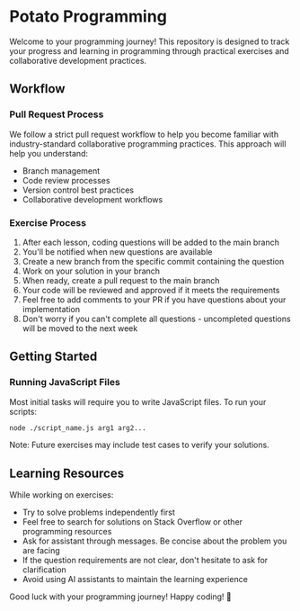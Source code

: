 # Potato Programming

Welcome to your programming journey! This repository is designed to track your progress and learning in programming through practical exercises and collaborative development practices.

## Workflow

### Pull Request Process
We follow a strict pull request workflow to help you become familiar with industry-standard collaborative programming practices. This approach will help you understand:
- Branch management
- Code review processes
- Version control best practices
- Collaborative development workflows

### Exercise Process
1. After each lesson, coding questions will be added to the main branch
2. You'll be notified when new questions are available
3. Create a new branch from the specific commit containing the question
4. Work on your solution in your branch
5. When ready, create a pull request to the main branch
6. Your code will be reviewed and approved if it meets the requirements
7. Feel free to add comments to your PR if you have questions about your implementation
8. Don't worry if you can't complete all questions - uncompleted questions will be moved to the next week

## Getting Started

### Running JavaScript Files
Most initial tasks will require you to write JavaScript files. To run your scripts:
```bash
node ./script_name.js arg1 arg2...
```

Note: Future exercises may include test cases to verify your solutions.

## Learning Resources
While working on exercises:
- Try to solve problems independently first
- Feel free to search for solutions on Stack Overflow or other programming resources
- Ask for assistant through messages. Be concise about the problem you are facing
- If the question requirements are not clear, don't hesitate to ask for clarification
- Avoid using AI assistants to maintain the learning experience

Good luck with your programming journey! Happy coding! 🚀 
